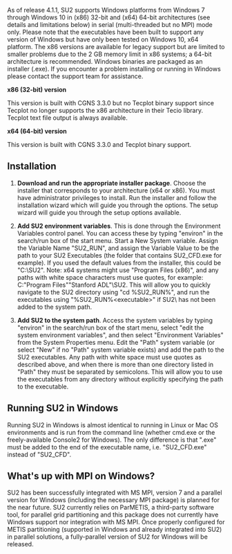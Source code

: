 As of release 4.1.1, SU2 supports Windows platforms from Windows 7 through Windows 10 in (x86) 32-bit and (x64) 64-bit architectures (see details and limitations below) in serial (multi-threaded but no MPI) mode only. Please note that the executables have been built to support any version of Windows but have only been tested on Windows 10, x64 platform. The x86 versions are available for legacy support but are limited to smaller problems due to the 2 GB memory limit in x86 systems; a 64-bit architecture is recommended. Windows binaries are packaged as an installer (.exe). If you encounter a problem installing or running in Windows please contact the support team for assistance. 

**x86 (32-bit) version** 

This version is built with CGNS 3.3.0 but no Tecplot binary support since Tecplot no longer supports the x86 architecture in their Tecio library. Tecplot text file output is always available. 

**x64 (64-bit) version**

This version is built with CGNS 3.3.0 and Tecplot binary support. 

## Installation 

1. **Download and run the appropriate installer package**. Choose the installer that corresponds to your architecture (x64 or x86).  You must have administrator privileges to install. Run the installer and follow the installation wizard which will guide you through the options. The setup wizard will guide you through the setup options available. 

2. **Add SU2 environment variables**. This is done through the Environment Variables control panel.  You can access these by typing "environ" in the search/run box of the start menu.  Start a New System variable.  Assign the Variable Name "SU2_RUN", and assign the Variable Value to be the path to your SU2 Executables (the folder that contains SU2_CFD.exe for example).  If you used the default values from the installer, this could be "C:\SU2".  Note: x64 systems might use "Program Files (x86)", and any paths with white space characters must use quotes, for example: C:\"Program Files"\"Stanford ADL"\SU2\. This will allow you to quickly navigate to the SU2 directory using "cd %SU2_RUN%", and run the executables using "%SU2_RUN%\<executable>" if SU2\ has not been added to the system path.

3. **Add SU2 to the system path**. Access the system variables by typing "environ" in the search/run box of the start menu, select "edit the system environment variables", and then select "Environment Variables" from the System Properties menu. Edit the "Path" system variable (or select "New" if no "Path" system variable exists) and add the path to the SU2 executables. Any path with white space must use quotes as described above, and when there is more than one directory listed in "Path" they must be separated by semicolons. This will allow you to use the executables from any directory without explicitly specifying the path to the executable. 

## Running SU2 in Windows

Running SU2 in Windows is almost identical to running in Linux or Mac OS environments and is run from the command line (whether cmd.exe or the freely-available Console2 for Windows). The only difference is that ".exe" must be added to the end of the executable name, i.e. "SU2_CFD.exe" instead of "SU2_CFD". 

## What's up with MPI on Windows? 

SU2 has been successfully integrated with MS MPI, version 7 and a parallel version for Windows (including the necessary MPI package) is planned for the near future. SU2 currently relies on ParMETIS, a third-party software tool, for parallel grid partitioning and this package does not currently have Windows support nor integration with MS MPI. Once properly configured for METIS partitioning (supported in Windows and already integrated into SU2) in parallel solutions, a fully-parallel version of SU2 for Windows will be released.  